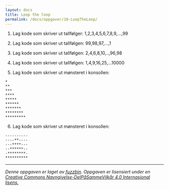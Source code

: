 ```yaml
---
layout: docs
title: Loop the loop
permalink: /docs/oppgaver/10-LoopTheLoop/
---
```


1. Lag kode som skriver ut tallfølger:
1,2,3,4,5,6,7,8,9,...,99

2. Lag kode som skriver ut tallfølgen:
99,98,97,...,1

3. Lag kode som skriver ut tallfølgen:
2,4,6,8,10,..,96,98

4. Lag  kode som skriver ut tallfølgen:
1,4,9,16,25,...10000

5. Lag kode som skriver ut mønsteret i konsollen:
```
*
**
***
****
*****
******
*******
********
*********
```
6. Lag kode som skriver ut mønsteret i konsollen:
```
----------
----**----
---****---
--******--
-********-
**********
```

---

_Denne oppgaven er laget av [fuzzbin](https://github.com/fuzzbin). Oppgaven er lisensiert under en [Creative Commons Navngivelse-DelPåSammeVilkår 4.0 Internasjonal lisens.](http://creativecommons.org/licenses/by-sa/4.0/)_